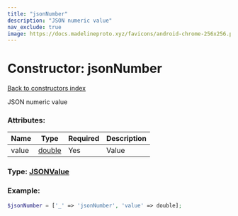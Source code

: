 ```yaml
---
title: "jsonNumber"
description: "JSON numeric value"
nav_exclude: true
image: https://docs.madelineproto.xyz/favicons/android-chrome-256x256.png
---
```

# Constructor: jsonNumber  
[Back to constructors index](/API_docs/constructors/index.md)



JSON numeric value

### Attributes:

| Name     |    Type       | Required | Description |
|----------|---------------|----------|-------------|
|value|[double](/API_docs/types/double.md) | Yes|Value|



### Type: [JSONValue](/API_docs/types/JSONValue.md)


### Example:

```php
$jsonNumber = ['_' => 'jsonNumber', 'value' => double];
```  

